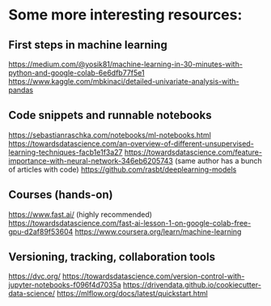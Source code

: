 # Some more interesting resources:

## First steps in machine learning
https://medium.com/@yosik81/machine-learning-in-30-minutes-with-python-and-google-colab-6e6dfb77f5e1
https://www.kaggle.com/mbkinaci/detailed-univariate-analysis-with-pandas

## Code snippets and runnable notebooks
https://sebastianraschka.com/notebooks/ml-notebooks.html
https://towardsdatascience.com/an-overview-of-different-unsupervised-learning-techniques-facb1e1f3a27
https://towardsdatascience.com/feature-importance-with-neural-network-346eb6205743 (same author has a bunch of articles with code)
https://github.com/rasbt/deeplearning-models

## Courses (hands-on)
https://www.fast.ai/ (highly recommended)
https://towardsdatascience.com/fast-ai-lesson-1-on-google-colab-free-gpu-d2af89f53604
https://www.coursera.org/learn/machine-learning

## Versioning, tracking, collaboration tools
https://dvc.org/
https://towardsdatascience.com/version-control-with-jupyter-notebooks-f096f4d7035a
https://drivendata.github.io/cookiecutter-data-science/
https://mlflow.org/docs/latest/quickstart.html
